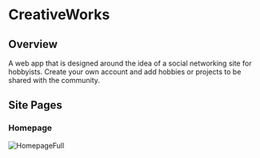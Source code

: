 # CreativeWorks

## Overview
A web app that is designed around the idea of a social networking site for hobbyists. Create your own account and add hobbies or projects to be shared with the community.

## Site Pages
### Homepage
![HomepageFull](GitHubPics/HomepageFull.PNG)
